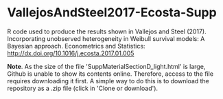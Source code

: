 # VallejosAndSteel2017-Ecosta-Supp
R code used to produce the results shown in Vallejos and Steel (2017). Incorporating unobserved heterogeneity in Weibull survival models: A Bayesian approach. Econometrics and Statistics: http://dx.doi.org/10.1016/j.ecosta.2017.01.005


**Note**. As the size of the file 'SuppMaterialSectionD_light.html' is large, Github is unable to show its contents online. Therefore, access to the file requires downloading it first. A simple way to do this is to download the repository as a .zip file (click in 'Clone or download'). 
